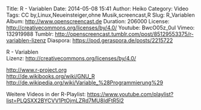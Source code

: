 Title: R - Variablen
Date: 2014-05-08 15:41
Author: Heiko
Category: Video
Tags: CC by,Linux,Neueinsteiger,ohne Musik,screencast,R
Slug: R_Variablen
Album: http://www.openscreencast.de
Duration: 206000
License: http://creativecommons.org/licenses/by/4.0/
Youtube: BwcO05z_0uI
Vimeo: 132919988
Tumblr: http://openscreencast.tumblr.com/post/85129553375/r-variablen-lizenz
Diaspora: https://pod.geraspora.de/posts/2215722

R - Variablen  
Lizenz: <http://creativecommons.org/licenses/by/4.0/>  
  
<http://www.r-project.org>  
<http://de.wikibooks.org/wiki/GNU_R>  
<http://de.wikipedia.org/wiki/Variable_%28Programmierung%29>  
  
Weitere Videos in der R-Playlist:
<https://www.youtube.com/playlist?list=PLQSXX2BYCVV1PtOjmLZRd7MU8IdFtR5l2>  
  

